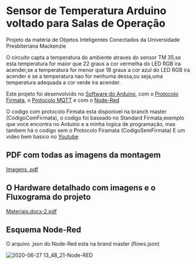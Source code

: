 # Sensor de Temperatura Arduino voltado para Salas de Operação
Projeto da matéria de Objetos Inteligentes Conectados da Universidade Presbiteriana Mackenzie 

O circuito capta a temperatura do ambiente atraves do sensor TM 35,se esta temperatura for maior que 22 graus a cor vermelha do LED RGB ira acender,se a temperatura for menor que 18 graus a cor azul do LED RGB ira acender e se a temperatura nao for nenhuma dessa,ou seja,uma temperatura adequada a cor verde ira acender.

Este projeto foi desenvolvido no [Software do Arduino](https://www.arduino.cc/en/main/software), com o [Protocolo Firmata](http://firmata.org/wiki/Main_Page), o [Protocolo MQTT](http://mqtt.org) e com o [Node-Red](https://nodered.org)

O codigo  com protocolo Firmata esta disponivel na branch master (CodigoComFirmata), o codigo foi baseado no Standard Firmata,exemplo que voce encontra no Arduino e a minha logica de programação, mas tambem há o codigo sem o Protocolo Firamata (CodigoSemFirmata)
E um video bem basico no [Youtube](https://youtu.be/5uSfAwa53KQ)

## PDF com todas as imagens da montagem 
[Imagens .pdf](https://github.com/LarissaSilveiraBonifacio/SensorTemperaturaArduino/files/4840917/Imagens.pdf)



 ## O Hardware detalhado com imagens e o Fluxograma do projeto 
 [Materiais.docx-2.pdf](https://github.com/LarissaSilveiraBonifacio/SensorTemperaturaArduino/files/4839878/Materiais.docx-2.pdf)
 
 
## Esquema Node-Red 
O arquivo .json do Node-Red esta na brand master (flows.json)

![2020-06-27 13_48_21-Node-RED](https://user-images.githubusercontent.com/48017842/85927533-11f65300-b87d-11ea-9252-a888e98ddff2.png)



